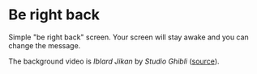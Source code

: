 # Be right back

Simple "be right back" screen. Your screen will stay awake and you can change the message.

The background video is *Iblard Jikan* by *Studio Ghibli* ([source](https://www.dailymotion.com/video/xjoea3)).
